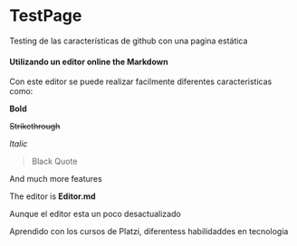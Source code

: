 # TestPage
Testing de las características de github con una pagina estática

####  Utilizando un editor online the Markdown
Con este editor se puede realizar facilmente diferentes caracteristicas como:

**Bold**

~~Strikethrough~~

*Italic*
> Black Quote

And much more features

The editor is **Editor.md**

Aunque el editor esta un poco desactualizado

Aprendido con los cursos de Platzi, diferentess habilidaddes en tecnologia

